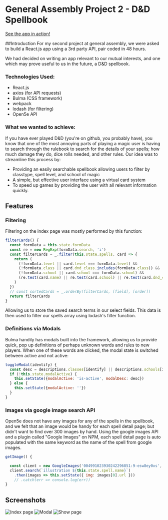 # General Assembly Project 2 - D&D Spellbook

[See the app in action!](https://herrchick.github.io/ga-project-2-react-api/#/)

##Introduction
For my second project at general assembly, we were asked to build a React.js app using a 3rd party API, pair coded in 48 hours.

We had decided on writing an app relevant to our mutual interests, and one which may prove useful to us in the future, a D&D spellbook.

### Technologies Used:
* React.js
* axios (for API requests)
* Bulma (CSS framework)
* webpack
* lodash (for filtering)
* Open5e API

### What we wanted to achieve:
If you have ever played D&D (you're on github, you probably have), you know that one of the most annoying parts of playing a magic user is having to search through the rulebook to search for the details of your spells; how much damage they do, dice rolls needed, and other rules. Our idea was to streamline this process by:

* Providing an easily searchable spellbook allowing users to filter by classtype, spell level, and school of magic
* A simple, but effective user interface using a virtual card system
* To speed up games by providing the user with all relevant information quickly.

## Features

### Filtering

Filtering on the index page was mostly performed by this function:

```javascript
filterCards() {
  const formData = this.state.formData
  const re = new RegExp(formData.search, 'i')
  const filterCards = _.filter(this.state.spells, card => {
    return (
      (!formData.level || card.level === formData.level) &&
      (!formData.class || card.dnd_class.includes(formData.class)) &&
      (!formData.school || card.school === formData.school) &&
      (re.test(card.name) || re.test(card.school) || re.test(card.dnd_class))
    )
  })
  // const sortedCards = _.orderBy(filterCards, [field], [order])
  return filterCards
}
```
Allowing us to store the saved search terms in our select fields. This data is then used to filter our spells array using lodash's filter function.

### Definitions via Modals
Bulma handily has modals built into the framework, allowing us to provide quick, pop up definitions of perhaps unknown words and rules to new players. When one of these words are clicked, the modal state is switched between active and not active:

```javascript
toggleModal(identify) {
  const desc = descriptions.classes[identify] || descriptions.schools[identify]
  if (!this.state.modalActive) {
    this.setState({modalActive: 'is-active', modalDesc: desc})
  } else {
    this.setState({modalActive: ''})
  }
}
```

### Images via google image search API
Open5e does not have any images for any of the spells in the spellbook, and we felt that an image would be handy for each spell detail page; but didn't want to find over 300 images by hand. Using the google images API and a plugin called "Google Images"  on NPM, each spell detail page is auto populated with the same keyword as the name of the spell from google images.

```javascript
getImage() {

  const client = new GoogleImages('004991023930242296851:9-esw8ey0xs', process.env.GOOGLE_API_KEY)
  client.search(`illustration ${this.state.spell.name}`)
    .then(images => this.setState({ img: images[0].url }))
    // .catch(err => console.log(err))
}
```

## Screenshots
![Index page](https://i.imgur.com/a7d1PU2.png)
![Modal](https://i.imgur.com/Zst7Egg.png)
![Show page](https://i.imgur.com/QW1FuT3.png)
